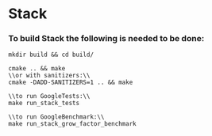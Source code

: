 # Stack
### To build Stack the following is needed to be done:

```
mkdir build && cd build/

cmake .. && make
\\or with sanitizers:\\
cmake -DADD-SANITIZERS=1 .. && make

\\to run GoogleTests:\\
make run_stack_tests

\\to run GoogleBenchmark:\\
make run_stack_grow_factor_benchmark
```
